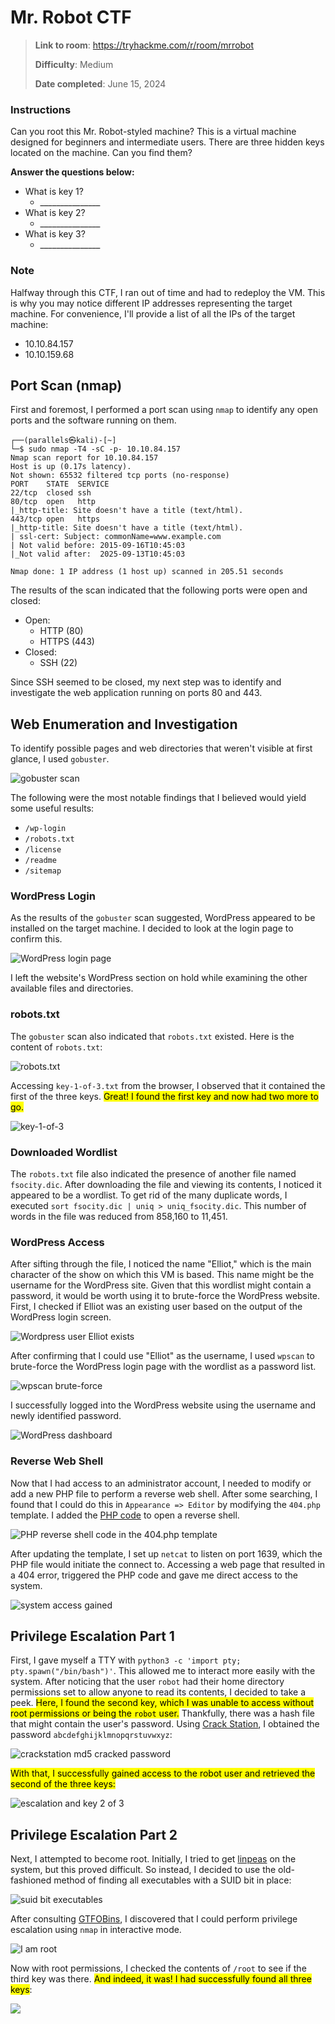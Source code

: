 # Mr. Robot CTF

> **Link to room**: https://tryhackme.com/r/room/mrrobot
>
> **Difficulty**: Medium
>
> **Date completed**: June 15, 2024

### Instructions

Can you root this Mr. Robot-styled machine? This is a virtual machine designed for beginners and intermediate users. There are three hidden keys located on the machine. Can you find them?

**Answer the questions below:**

- What is key 1?
  - \_\_\_\_\_\_\_\_\_\_\_\_\_\_\_
- What is key 2?
  - \_\_\_\_\_\_\_\_\_\_\_\_\_\_\_
- What is key 3?
  - \_\_\_\_\_\_\_\_\_\_\_\_\_\_\_

### Note

Halfway through this CTF, I ran out of time and had to redeploy the VM. This is why you may notice different IP addresses representing the target machine. For convenience, I'll provide a list of all the IPs of the target machine:

- 10.10.84.157
- 10.10.159.68

## Port Scan (nmap)

First and foremost, I performed a port scan using `nmap` to identify any open ports and the software running on them.

```
┌──(parallels㉿kali)-[~]
└─$ sudo nmap -T4 -sC -p- 10.10.84.157
Nmap scan report for 10.10.84.157
Host is up (0.17s latency).
Not shown: 65532 filtered tcp ports (no-response)
PORT    STATE  SERVICE
22/tcp  closed ssh
80/tcp  open   http
|_http-title: Site doesn't have a title (text/html).
443/tcp open   https
|_http-title: Site doesn't have a title (text/html).
| ssl-cert: Subject: commonName=www.example.com
| Not valid before: 2015-09-16T10:45:03
|_Not valid after:  2025-09-13T10:45:03

Nmap done: 1 IP address (1 host up) scanned in 205.51 seconds
```

The results of the scan indicated that the following ports were open and closed:

- Open:
  - HTTP (80)
  - HTTPS (443)
- Closed:
  - SSH (22)

Since SSH seemed to be closed, my next step was to identify and investigate the web application running on ports 80 and 443.

## Web Enumeration and Investigation

To identify possible pages and web directories that weren't visible at first glance, I used `gobuster`.

![gobuster scan](images/gobuster-scan.png)

The following were the most notable findings that I believed would yield some useful results:

- `/wp-login`
- `/robots.txt`
- `/license`
- `/readme`
- `/sitemap`

### WordPress Login

As the results of the `gobuster` scan suggested, WordPress appeared to be installed on the target machine. I decided to look at the login page to confirm this.

![WordPress login page](images/wordpress-login-page.png)

I left the website's WordPress section on hold while examining the other available files and directories.

### robots.txt

The `gobuster` scan also indicated that `robots.txt` existed. Here is the content of `robots.txt`:

![robots.txt](images/robots-txt.png)

Accessing `key-1-of-3.txt` from the browser, I observed that it contained the first of the three keys. <mark>Great! I found the first key and now had two more to go.</mark>

![key-1-of-3](images/key-1-of-3.png)

### Downloaded Wordlist

The `robots.txt` file also indicated the presence of another file named `fsocity.dic`. After downloading the file and viewing its contents, I noticed it appeared to be a wordlist. To get rid of the many duplicate words, I executed `sort fsocity.dic | uniq > uniq_fsocity.dic`. This number of words in the file was reduced from 858,160 to 11,451.

### WordPress Access

After sifting through the file, I noticed the name "Elliot," which is the main character of the show on which this VM is based. This name might be the username for the WordPress site. Given that this wordlist might contain a password, it would be worth using it to brute-force the WordPress website. First, I checked if Elliot was an existing user based on the output of the WordPress login screen.

![Wordpress user Elliot exists](images/wordpress-user-elliot-exists.png)

After confirming that I could use "Elliot" as the username, I used `wpscan` to brute-force the WordPress login page with the wordlist as a password list.

![wpscan brute-force](images/wpscan-brute-force.png)

I successfully logged into the WordPress website using the username and newly identified password.

![WordPress dashboard](images/wordpress-dashboard.png)

### Reverse Web Shell

Now that I had access to an administrator account, I needed to modify or add a new PHP file to perform a reverse web shell. After some searching, I found that I could do this in `Appearance => Editor` by modifying the `404.php` template. I added the [PHP code](https://raw.githubusercontent.com/pentestmonkey/php-reverse-shell/master/php-reverse-shell.php) to open a reverse shell.

![PHP reverse shell code in the 404.php template](images/php-reverse-shell-code-in-404-template.png)

After updating the template, I set up `netcat` to listen on port 1639, which the PHP file would initiate the connect to. Accessing a web page that resulted in a 404 error, triggered the PHP code and gave me direct access to the system.

![system access gained](images/system-access-gained.png)

## Privilege Escalation Part 1

First, I gave myself a TTY with `python3 -c 'import pty; pty.spawn("/bin/bash")'`. This allowed me to interact more easily with the system. After noticing that the user `robot` had their home directory permissions set to allow anyone to read its contents, I decided to take a peek. <mark>Here, I found the second key, which I was unable to access without root permissions or being the `robot` user.</mark> Thankfully, there was a hash file that might contain the user's password. Using [Crack Station](https://crackstation.net/), I obtained the password `abcdefghijklmnopqrstuvwxyz`:

![crackstation md5 cracked password](images/crackstation-md5-cracked-password.png)

<mark>With that, I successfully gained access to the robot user and retrieved the second of the three keys:</mark>

![escalation and key 2 of 3](images/escalation-and-key-2-of-3.png)

## Privilege Escalation Part 2

Next, I attempted to become root. Initially, I tried to get [linpeas](https://github.com/peass-ng/PEASS-ng/tree/master/linPEAS) on the system, but this proved difficult. So instead, I decided to use the old-fashioned method of finding all executables with a SUID bit in place:

![suid bit executables](images/suid-bit-executables.png)

After consulting [GTFOBins](https://gtfobins.github.io/), I discovered that I could perform privilege escalation using `nmap` in interactive mode.

![I am root](images/i-am-root.png)

Now with root permissions, I checked the contents of `/root` to see if the third key was there. <mark>And indeed, it was! I had successfully found all three keys</mark>:

![](images/key-3-of-3.png)
